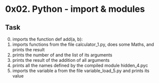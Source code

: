 # 0x02. Python - import & modules

## Task
0. imports the function def add(a, b):
1. imports functions from the file calculator_1.py, does some Maths, and prints the result
2. prints the number of and the list of its arguments
3. prints the result of the addition of all arguments
4. prints all the names defined by the compiled module hidden_4.pyc
5. imports the variable a from the file variable_load_5.py and prints its value